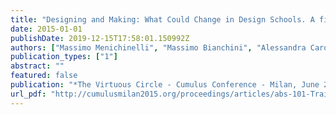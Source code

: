 ```yaml
---
title: "Designing and Making: What Could Change in Design Schools. A first Systemic Overview of Makers in Italy and Their Educational Contexts"
date: 2015-01-01
publishDate: 2019-12-15T17:58:01.150992Z
authors: ["Massimo Menichinelli", "Massimo Bianchini", "Alessandra Carosi", "Stefano Maffei"]
publication_types: ["1"]
abstract: ""
featured: false
publication: "*The Virtuous Circle - Cumulus Conference - Milan, June 2015*"
url_pdf: "http://cumulusmilan2015.org/proceedings/articles/abs-101-Training/"
---
```


